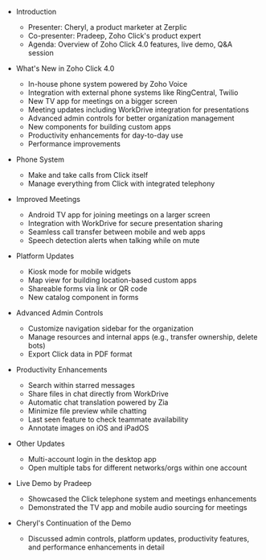 - Introduction
  - Presenter: Cheryl, a product marketer at Zerplic
  - Co-presenter: Pradeep, Zoho Click's product expert
  - Agenda: Overview of Zoho Click 4.0 features, live demo, Q&A session

- What's New in Zoho Click 4.0
  - In-house phone system powered by Zoho Voice
  - Integration with external phone systems like RingCentral, Twilio
  - New TV app for meetings on a bigger screen
  - Meeting updates including WorkDrive integration for presentations
  - Advanced admin controls for better organization management
  - New components for building custom apps
  - Productivity enhancements for day-to-day use
  - Performance improvements

- Phone System
  - Make and take calls from Click itself
  - Manage everything from Click with integrated telephony

- Improved Meetings
  - Android TV app for joining meetings on a larger screen
  - Integration with WorkDrive for secure presentation sharing
  - Seamless call transfer between mobile and web apps
  - Speech detection alerts when talking while on mute

- Platform Updates
  - Kiosk mode for mobile widgets
  - Map view for building location-based custom apps
  - Shareable forms via link or QR code
  - New catalog component in forms

- Advanced Admin Controls
  - Customize navigation sidebar for the organization
  - Manage resources and internal apps (e.g., transfer ownership, delete bots)
  - Export Click data in PDF format

- Productivity Enhancements
  - Search within starred messages
  - Share files in chat directly from WorkDrive
  - Automatic chat translation powered by Zia
  - Minimize file preview while chatting
  - Last seen feature to check teammate availability
  - Annotate images on iOS and iPadOS

- Other Updates
  - Multi-account login in the desktop app
  - Open multiple tabs for different networks/orgs within one account

- Live Demo by Pradeep
  - Showcased the Click telephone system and meetings enhancements
  - Demonstrated the TV app and mobile audio sourcing for meetings

- Cheryl's Continuation of the Demo
  - Discussed admin controls, platform updates, productivity features, and performance enhancements in detail